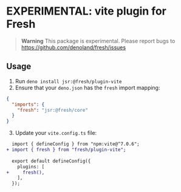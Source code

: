 # EXPERIMENTAL: vite plugin for Fresh

> **Warning** This package is experimental. Please report bugs to
> https://github.com/denoland/fresh/issues

## Usage

1. Run `deno install jsr:@fresh/plugin-vite`
2. Ensure that your `deno.json` has the `fresh` import mapping:

```json
{
  "imports": {
    "fresh": "jsr:@fresh/core"
  }
}
```

3. Update your `vite.config.ts` file:

```diff
  import { defineConfig } from "npm:vite@^7.0.6";
+ import { fresh } from "fresh/plugin-vite";
  
  export default defineConfig({
    plugins: [
+     fresh(),
    ],
  });
```

